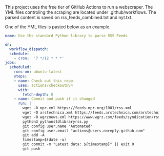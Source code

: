 This project uses the free tier of GitHub Actions to run a webscraper. The YML files controling the scraping are located under .github/workflows. The parsed content is saved on rss_feeds_combined.txt and nyt.txt. 

One of the YML files is pasted below as an example.

```yml
name: Use the standard Python library to parse RSS Feeds

on:
  workflow_dispatch:
  schedule:
    - cron:  '7 */12 * * *'
jobs:
  scheduled:
    runs-on: ubuntu-latest
    steps:
    - name: Check out this repo
      uses: actions/checkout@v4
      with:
        fetch-depth: 0
    - name: Commit and push if it changed
      run: |
        wget -O npr.xml https://feeds.npr.org/1001/rss.xml
        wget -O arstechnica.xml https://feeds.arstechnica.com/arstechnica/index
        wget -O wgrznews.xml https://www.wgrz.com/feeds/syndication/rss/news/local
        python3 pythonstdlibraryrss.py
        git config user.name "Automated"
        git config user.email "actions@users.noreply.github.com"
        git add -A
        timestamp=$(date -u)
        git commit -m "Latest data: ${timestamp}" || exit 0
        git push

```
